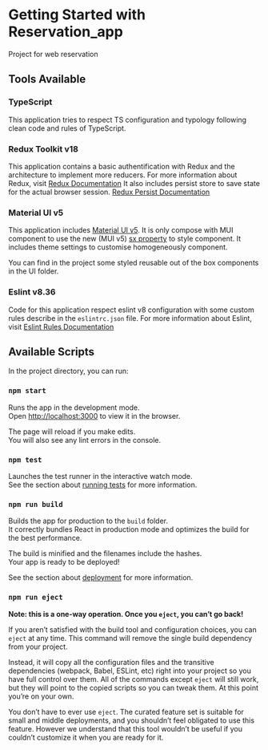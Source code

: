 # Getting Started with Reservation_app

Project for web reservation

## Tools Available

### TypeScript

This application tries to respect TS configuration and typology following clean code and rules of TypeScript.

### Redux Toolkit v18

This application contains a basic authentification with Redux and the architecture to implement more reducers.
For more information about Redux, visit [Redux Documentation](https://redux.js.org/)
It also includes persist store to save state for the actual browser session. [Redux Persist Documentation](https://www.npmjs.com/package/redux-persist)

### Material UI v5

This application includes [Material UI v5](https://mui.com/components/). It is only compose with MUI component to use the new (MUI v5) [sx property](https://mui.com/system/getting-started/the-sx-prop/) to style component. It includes theme settings to customise homogeneously component.

You can find in the project some styled reusable out of the box components in the UI folder.

### Eslint v8.36

Code for this application respect eslint v8 configuration with some custom rules describe in the `eslintrc.json` file.
For more information about Eslint, visit [Eslint Rules Documentation](https://eslint.org/docs/latest/rules/)

## Available Scripts

In the project directory, you can run:

### `npm start`

Runs the app in the development mode.\
Open [http://localhost:3000](http://localhost:3000) to view it in the browser.

The page will reload if you make edits.\
You will also see any lint errors in the console.

### `npm test`

Launches the test runner in the interactive watch mode.\
See the section about [running tests](https://facebook.github.io/create-react-app/docs/running-tests) for more information.

### `npm run build`

Builds the app for production to the `build` folder.\
It correctly bundles React in production mode and optimizes the build for the best performance.

The build is minified and the filenames include the hashes.\
Your app is ready to be deployed!

See the section about [deployment](https://facebook.github.io/create-react-app/docs/deployment) for more information.

### `npm run eject`

**Note: this is a one-way operation. Once you `eject`, you can’t go back!**

If you aren’t satisfied with the build tool and configuration choices, you can `eject` at any time. This command will remove the single build dependency from your project.

Instead, it will copy all the configuration files and the transitive dependencies (webpack, Babel, ESLint, etc) right into your project so you have full control over them. All of the commands except `eject` will still work, but they will point to the copied scripts so you can tweak them. At this point you’re on your own.

You don’t have to ever use `eject`. The curated feature set is suitable for small and middle deployments, and you shouldn’t feel obligated to use this feature. However we understand that this tool wouldn’t be useful if you couldn’t customize it when you are ready for it.
